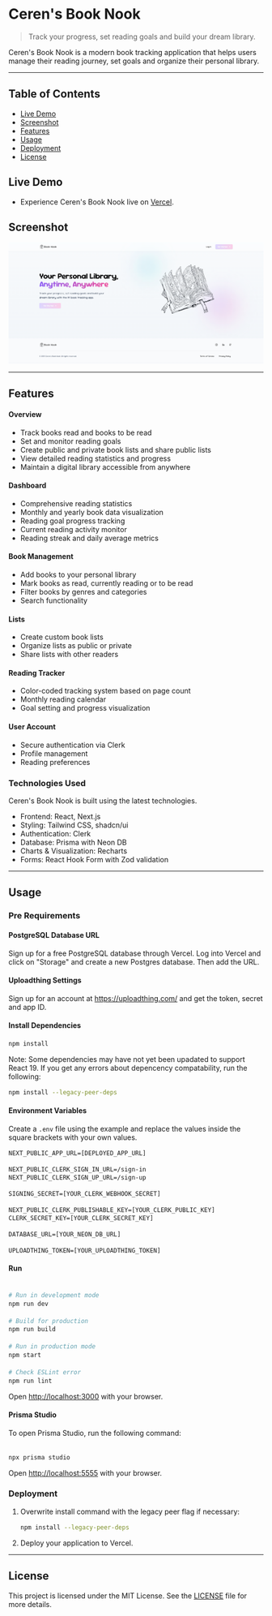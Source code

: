 # Ceren's Book Nook

> Track your progress, set reading goals and build your dream library.

Ceren's Book Nook is a modern book tracking application that helps users manage their reading journey, set goals and organize their personal library.

---

## Table of Contents

- [Live Demo](#live-demo)
- [Screenshot](#screenshot)
- [Features](#features)
- [Usage](#usage)
- [Deployment](#deployment)
- [License](#license)

## Live Demo

- Experience Ceren's Book Nook live on [Vercel](https://booknookforceren.vercel.app/).

## Screenshot

![Screenshot](/public/screen.png)

---

## Features

#### Overview

- Track books read and books to be read
- Set and monitor reading goals
- Create public and private book lists and share public lists
- View detailed reading statistics and progress
- Maintain a digital library accessible from anywhere

#### Dashboard

- Comprehensive reading statistics
- Monthly and yearly book data visualization
- Reading goal progress tracking
- Current reading activity monitor
- Reading streak and daily average metrics

#### Book Management

- Add books to your personal library
- Mark books as read, currently reading or to be read
- Filter books by genres and categories
- Search functionality

#### Lists

- Create custom book lists
- Organize lists as public or private
- Share lists with other readers

#### Reading Tracker

- Color-coded tracking system based on page count
- Monthly reading calendar
- Goal setting and progress visualization

#### User Account

- Secure authentication via Clerk
- Profile management
- Reading preferences

### Technologies Used

Ceren's Book Nook is built using the latest technologies.

- Frontend: React, Next.js
- Styling: Tailwind CSS, shadcn/ui
- Authentication: Clerk
- Database: Prisma with Neon DB
- Charts & Visualization: Recharts
- Forms: React Hook Form with Zod validation

---

## Usage

### Pre Requirements

#### PostgreSQL Database URL

Sign up for a free PostgreSQL database through Vercel. Log into Vercel and click on "Storage" and create a new Postgres database. Then add the URL.

#### Uploadthing Settings

Sign up for an account at https://uploadthing.com/ and get the token, secret and app ID.

#### Install Dependencies

```bash
npm install
```

Note: Some dependencies may have not yet been upadated to support React 19. If you get any errors about depencency compatability, run the following:

```bash
npm install --legacy-peer-deps
```

#### Environment Variables

Create a `.env` file using the example and replace the values inside the square brackets with your own values.

```
NEXT_PUBLIC_APP_URL=[DEPLOYED_APP_URL]

NEXT_PUBLIC_CLERK_SIGN_IN_URL=/sign-in
NEXT_PUBLIC_CLERK_SIGN_UP_URL=/sign-up

SIGNING_SECRET=[YOUR_CLERK_WEBHOOK_SECRET]

NEXT_PUBLIC_CLERK_PUBLISHABLE_KEY=[YOUR_CLERK_PUBLIC_KEY]
CLERK_SECRET_KEY=[YOUR_CLERK_SECRET_KEY]

DATABASE_URL=[YOUR_NEON_DB_URL]

UPLOADTHING_TOKEN=[YOUR_UPLOADTHING_TOKEN]
```

#### Run

```bash

# Run in development mode
npm run dev

# Build for production
npm run build

# Run in production mode
npm start

# Check ESLint error
npm run lint
```

Open [http://localhost:3000](http://localhost:3000) with your browser.

#### Prisma Studio

To open Prisma Studio, run the following command:

```bash

npx prisma studio
```

Open [http://localhost:5555](http://localhost:5555) with your browser.


### Deployment

1. Overwrite install command with the legacy peer flag if necessary:
   ```bash
   npm install --legacy-peer-deps
   ```
2. Deploy your application to Vercel.

---

## License

This project is licensed under the MIT License. See the [LICENSE](LICENSE.md) file for more details.
